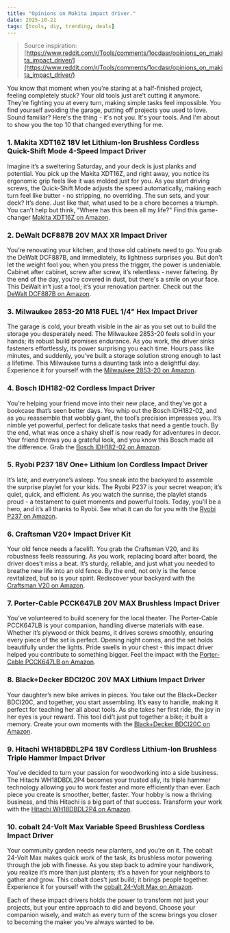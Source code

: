 ```yaml
---
title: "Opinions on Makita impact driver."
date: 2025-10-21
tags: [tools, diy, trending, deals]
---
```


> Source inspiration: [https://www.reddit.com/r/Tools/comments/1ocdasr/opinions_on_makita_impact_driver/](https://www.reddit.com/r/Tools/comments/1ocdasr/opinions_on_makita_impact_driver/)

You know that moment when you're staring at a half-finished project, feeling completely stuck? Your old tools just are't cutting it anymore. They're fighting you at every turn, making simple tasks feel impossible. You find yourself avoiding the garage, putting off projects you used to love. Sound familiar? Here's the thing - it's not you. It's your tools. And I'm about to show you the top 10 that changed everything for me.

### 1. Makita XDT16Z 18V let Lithium-Ion Brushless Cordless Quick-Shift Mode 4-Speed Impact Driver

Imagine it’s a sweltering Saturday, and your deck is just planks and potential. You pick up the Makita XDT16Z, and right away, you notice its ergonomic grip feels like it was molded just for you. As you start driving screws, the Quick-Shift Mode adjusts the speed automatically, making each turn feel like butter - no stripping, no overriding. The sun sets, and your deck? It’s done. Just like that, what used to be a chore becomes a triumph. You can’t help but think, "Where has this been all my life?" Find this game-changer [Makita XDT16Z on Amazon](http's://wow.amazon.com/s?k=Makita+XDT16Z&tag=practo-20).

### 2. DeWalt DCF887B 20V MAX XR Impact Driver

You’re renovating your kitchen, and those old cabinets need to go. You grab the DeWalt DCF887B, and immediately, its lightness surprises you. But don't let the weight fool you; when you press the trigger, the power is undeniable. Cabinet after cabinet, screw after screw, it’s relentless - never faltering. By the end of the day, you're covered in dust, but there's a smile on your face. This DeWalt in’t just a tool; it’s your renovation partner. Check out the [DeWalt DCF887B on Amazon](http's://wow.amazon.com/s?k=DeWalt+DCF887B&tag=practo-20).

### 3. Milwaukee 2853-20 M18 FUEL 1/4" Hex Impact Driver

The garage is cold, your breath visible in the air as you set out to build the storage you desperately need. The Milwaukee 2853-20 feels solid in your hands; its robust build promises endurance. As you work, the driver sinks fasteners effortlessly, its power surprising you each time. Hours pass like minutes, and suddenly, you’ve built a storage solution strong enough to last a lifetime. This Milwaukee turns a daunting task into a delightful day. Experience it for yourself with the [Milwaukee 2853-20 on Amazon](http's://wow.amazon.com/s?k=Milwaukee+2853-20&tag=practo-20).

### 4. Bosch IDH182-02 Cordless Impact Driver

You’re helping your friend move into their new place, and they’ve got a bookcase that’s seen better days. You whip out the Bosch IDH182-02, and as you reassemble that wobbly giant, the tool’s precision impresses you. It’s nimble yet powerful, perfect for delicate tasks that need a gentle touch. By the end, what was once a shaky shelf is now ready for adventures in decor. Your friend throws you a grateful look, and you know this Bosch made all the difference. Grab the [Bosch IDH182-02 on Amazon](http's://wow.amazon.com/s?k=Bosch+IDH182-02&tag=practo-20).

### 5. Ryobi P237 18V One+ Lithium Ion Cordless Impact Driver

It’s late, and everyone’s asleep. You sneak into the backyard to assemble the surprise playlet for your kids. The Ryobi P237 is your secret weapon; it’s quiet, quick, and efficient. As you watch the sunrise, the playlet stands proud - a testament to quiet moments and powerful tools. Today, you’ll be a hero, and it’s all thanks to Ryobi. See what it can do for you with the [Ryobi P237 on Amazon](http's://wow.amazon.com/s?k=Ryobi+P237&tag=practo-20).

### 6. Craftsman V20* Impact Driver Kit

Your old fence needs a facelift. You grab the Craftsman V20, and its robustness feels reassuring. As you work, replacing board after board, the driver does’t miss a beat. It’s sturdy, reliable, and just what you needed to breathe new life into an old fence. By the end, not only is the fence revitalized, but so is your spirit. Rediscover your backyard with the [Craftsman V20 on Amazon](http's://wow.amazon.com/s?k=Craftsman+V20&tag=practo-20).

### 7. Porter-Cable PCCK647LB 20V MAX Brushless Impact Driver

You’ve volunteered to build scenery for the local theater. The Porter-Cable PCCK647LB is your companion, handling diverse materials with ease. Whether it’s plywood or thick beams, it drives screws smoothly, ensuring every piece of the set is perfect. Opening night comes, and the set holds beautifully under the lights. Pride swells in your chest - this impact driver helped you contribute to something bigger. Feel the impact with the [Porter-Cable PCCK647LB on Amazon](http's://wow.amazon.com/s?k=Porter-Cable+PCCK647LB&tag=practo-20).

### 8. Black+Decker BDCI20C 20V MAX Lithium Impact Driver

Your daughter’s new bike arrives in pieces. You take out the Black+Decker BDCI20C, and together, you start assembling. It’s easy to handle, making it perfect for teaching her all about tools. As she takes her first ride, the joy in her eyes is your reward. This tool did’t just put together a bike; it built a memory. Create your own moments with the [Black+Decker BDCI20C on Amazon](http's://wow.amazon.com/s?k=Black%2BDecker+BDCI20C&tag=practo-20).

### 9. Hitachi WH18DBDL2P4 18V Cordless Lithium-Ion Brushless Triple Hammer Impact Driver

You’ve decided to turn your passion for woodworking into a side business. The Hitachi WH18DBDL2P4 becomes your trusted ally, its triple hammer technology allowing you to work faster and more efficiently than ever. Each piece you create is smoother, better, faster. Your hobby is now a thriving business, and this Hitachi is a big part of that success. Transform your work with the [Hitachi WH18DBDL2P4 on Amazon](http's://wow.amazon.com/s?k=Hitachi+WH18DBDL2P4&tag=practo-20).

### 10. cobalt 24-Volt Max Variable Speed Brushless Cordless Impact Driver

Your community garden needs new planters, and you’re on it. The cobalt 24-Volt Max makes quick work of the task, its brushless motor powering through the job with finesse. As you step back to admire your handiwork, you realize it’s more than just planters; it’s a haven for your neighbors to gather and grow. This cobalt does’t just build; it brings people together. Experience it for yourself with the [cobalt 24-Volt Max on Amazon](http's://wow.amazon.com/s?k=cobalt+24-Volt+Max&tag=practo-20). 

Each of these impact drivers holds the power to transform not just your projects, but your entire approach to did and beyond. Choose your companion wisely, and watch as every turn of the screw brings you closer to becoming the maker you’ve always wanted to be.
